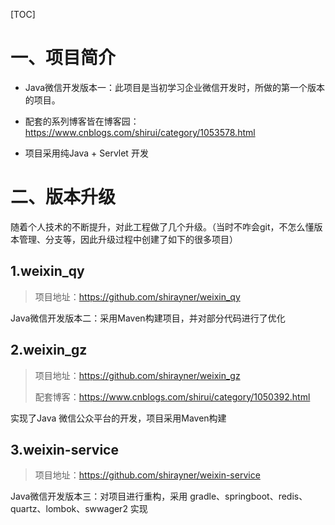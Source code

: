 [TOC]

# 一、项目简介

- Java微信开发版本一：此项目是当初学习企业微信开发时，所做的第一个版本的项目。

- 配套的系列博客皆在博客园：https://www.cnblogs.com/shirui/category/1053578.html
- 项目采用纯Java + Servlet 开发





# 二、版本升级

随着个人技术的不断提升，对此工程做了几个升级。（当时不咋会git，不怎么懂版本管理、分支等，因此升级过程中创建了如下的很多项目）

## 1.weixin_qy

> 项目地址：https://github.com/shirayner/weixin_qy

Java微信开发版本二：采用Maven构建项目，并对部分代码进行了优化



## 2.weixin_gz

> 项目地址：https://github.com/shirayner/weixin_gz
>
> 配套博客：https://www.cnblogs.com/shirui/category/1050392.html

实现了Java 微信公众平台的开发，项目采用Maven构建







## 3.weixin-service

> 项目地址：https://github.com/shirayner/weixin-service

Java微信开发版本三：对项目进行重构，采用 gradle、springboot、redis、quartz、lombok、swwager2 实现









